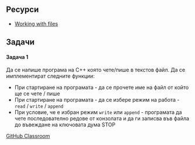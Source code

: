 ## Ресурси

- [Working with files](https://www.geeksforgeeks.org/file-handling-c-classes/)

## Задачи

#### Задача 1

Да се напише програма на C++ която чете/пише в текстов файл. Да се имплементират следните функции:

- При стартиране на програмата - да се прочете име на файл от който ще се чете / пише
- При стартиране на програмата - да се избере режим на работа - `read` / `write` / `append`
- При условие, че е избран режим `write` или `append` - програмата да чете последователно редове от конзолата и да ги записва във файла до въвеждане на ключовата дума STOP

[GitHub Classroom](https://classroom.github.com/a/Vsf5-n4y)
